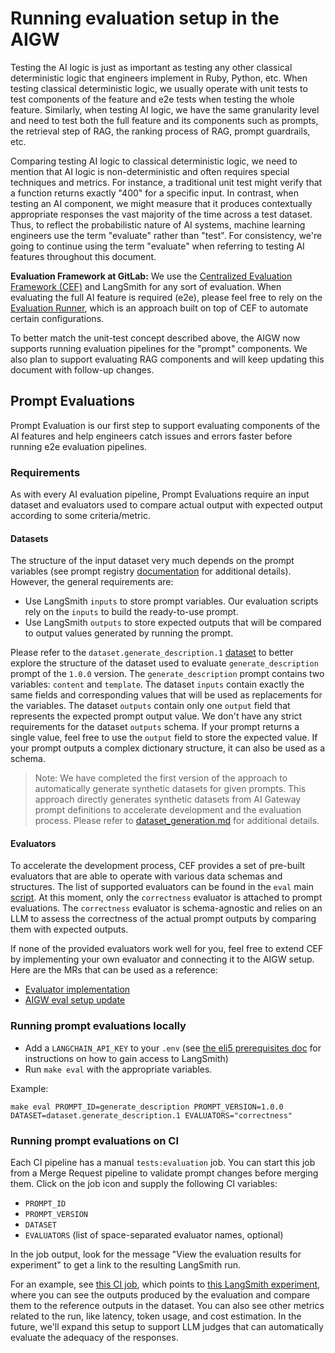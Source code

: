 # Running evaluation setup in the AIGW

Testing the AI logic is just as important as testing any other classical deterministic logic that engineers implement in Ruby, Python, etc.
When testing classical deterministic logic, we usually operate with unit tests to test components of the feature and e2e tests when testing the whole feature.
Similarly, when testing AI logic, we have the same granularity level and need to test both the full feature and its components such as prompts, the retrieval step of RAG, the ranking process of RAG, prompt guardrails, etc.

Comparing testing AI logic to classical deterministic logic, we need to mention that AI logic is non-deterministic and often requires special techniques and metrics.
For instance, a traditional unit test might verify that a function returns exactly "400" for a specific input.
In contrast, when testing an AI component, we might measure that it produces contextually appropriate responses the vast majority of the time across a test dataset.
Thus, to reflect the probabilistic nature of AI systems, machine learning engineers use the term "evaluate" rather than "test".
For consistency, we're going to continue using the term "evaluate" when referring to testing AI features throughout this document.

**Evaluation Framework at GitLab:**
We use the [Centralized Evaluation Framework (CEF)](https://gitlab.com/gitlab-org/modelops/ai-model-validation-and-research/ai-evaluation/prompt-library) and LangSmith for any sort of evaluation.
When evaluating the full AI feature is required (e2e), please feel free to rely on the [Evaluation Runner](link), which is an approach built on top of CEF to automate certain configurations.

To better match the unit-test concept described above, the AIGW now supports running evaluation pipelines for the "prompt" components.
We also plan to support evaluating RAG components and will keep updating this document with follow-up changes.

## Prompt Evaluations

Prompt Evaluation is our first step to support evaluating components of the AI features
and help engineers catch issues and errors faster before running e2e evaluation pipelines.

### Requirements

As with every AI evaluation pipeline, Prompt Evaluations require an input dataset and evaluators used to compare actual output with expected output according to some criteria/metric.

#### Datasets

The structure of the input dataset very much depends on the prompt variables (see prompt registry [documentation](../aigw_prompt_registry.md) for additional details).
However, the general requirements are:

- Use LangSmith `inputs` to store prompt variables. Our evaluation scripts rely on the `inputs` to build the ready-to-use prompt.
- Use LangSmith `outputs` to store expected outputs that will be compared to output values generated by running the prompt.

Please refer to the `dataset.generate_description.1` [dataset](https://smith.langchain.com/o/477de7ad-583e-47b6-a1c4-c4a0300e7aca/datasets/727e9927-ca44-46a1-83c0-09c59e57d081) to better explore the structure of the dataset used to evaluate
`generate_description` prompt of the `1.0.0` version. The `generate_description` prompt contains two variables: `content` and `template`.
The dataset `inputs` contain exactly the same fields and corresponding values that will be used as replacements for the variables.
The dataset `outputs` contain only one `output` field that represents the expected prompt output value.
We don't have any strict requirements for the dataset `outputs` schema.
If your prompt returns a single value, feel free to use the `output` field to store the expected value.
If your prompt outputs a complex dictionary structure, it can also be used as a schema.

> Note: We have completed the first version of the approach to automatically generate synthetic datasets for given prompts.
> This approach directly generates synthetic datasets from AI Gateway prompt definitions to accelerate development and the evaluation process.
> Please refer to [dataset_generation.md](dataset_generation.md) for additional details.

#### Evaluators

To accelerate the development process, CEF provides a set of pre-built evaluators that are able to operate with various data schemas and structures.
The list of supported evaluators can be found in the `eval` main [script](../../eval/main.py).
At this moment, only the `correctness` evaluator is attached to prompt evaluations.
The `correctness` evaluator is schema-agnostic and relies on an LLM to assess the correctness of the actual prompt outputs by comparing them with expected outputs.

If none of the provided evaluators work well for you, feel free to extend CEF by implementing your own evaluator and connecting it to the AIGW setup.
Here are the MRs that can be used as a reference:

- [Evaluator implementation](https://gitlab.com/gitlab-org/modelops/ai-model-validation-and-research/ai-evaluation/prompt-library/-/merge_requests/1256)
- [AIGW eval setup update](https://gitlab.com/gitlab-org/modelops/applied-ml/code-suggestions/ai-assist/-/merge_requests/2292)

### Running prompt evaluations locally

- Add a `LANGCHAIN_API_KEY` to your `.env` (see
  [the eli5 prerequisites doc](https://gitlab.com/gitlab-org/modelops/ai-model-validation-and-research/ai-evaluation/prompt-library/-/tree/main/doc/eli5#prerequisites)
  for instructions on how to gain access to LangSmith)
- Run `make eval` with the appropriate variables.

Example:

```shell
make eval PROMPT_ID=generate_description PROMPT_VERSION=1.0.0 DATASET=dataset.generate_description.1 EVALUATORS="correctness"
```

### Running prompt evaluations on CI

Each CI pipeline has a manual `tests:evaluation` job. You can start this job from a Merge Request pipeline to validate
prompt changes before merging them. Click on the job icon and supply the following CI variables:

- `PROMPT_ID`
- `PROMPT_VERSION`
- `DATASET`
- `EVALUATORS` (list of space-separated evaluator names, optional)

In the job output, look for the message "View the evaluation results for experiment" to get a link to the resulting
LangSmith run.

For an example, see [this CI job](https://gitlab.com/gitlab-org/modelops/applied-ml/code-suggestions/ai-assist/-/jobs/9534511015),
which points to [this LangSmith experiment](https://smith.langchain.com/o/477de7ad-583e-47b6-a1c4-c4a0300e7aca/datasets/727e9927-ca44-46a1-83c0-09c59e57d081/compare?selectedSessions=ef174a89-8d5e-403c-b80b-2f30af2d225d),
where you can see the outputs produced by the evaluation and compare them to the reference outputs in the dataset. You
can also see other metrics related to the run, like latency, token usage, and cost estimation. In the future, we'll
expand this setup to support LLM judges that can automatically evaluate the adequacy of the responses.
